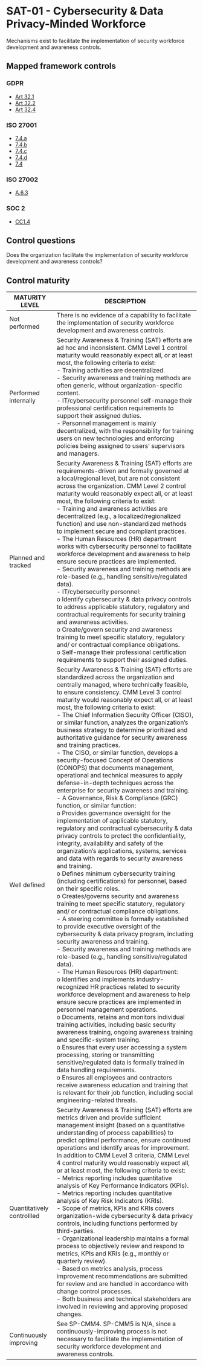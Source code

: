 # SAT-01 - Cybersecurity & Data Privacy-Minded Workforce
Mechanisms exist to facilitate the implementation of security workforce development and awareness controls. 
## Mapped framework controls
### GDPR
- [Art 32.1](../gdpr/art32.md#Article-321)
- [Art 32.2](../gdpr/art32.md#Article-322)
- [Art 32.4](../gdpr/art32.md#Article-324)
### ISO 27001
- [7.4.a](../iso27001/7.md#74a)
- [7.4.b](../iso27001/7.md#74b)
- [7.4.c](../iso27001/7.md#74c)
- [7.4.d](../iso27001/7.md#74d)
- [7.4](../iso27001/7.md#74)
### ISO 27002
- [A.6.3](../iso27002/a-6.md#a63)
### SOC 2
- [CC1.4](../soc2/cc14.md)
## Control questions
Does the organization facilitate the implementation of security workforce development and awareness controls? 
## Control maturity
|       MATURITY LEVEL       |                                                                                                                                                                                                                                                                                                                                                                                                                                                                                                                                                                                                                                                                                                                                                                                                                                                                                                                                                                                                                                                                                                                                                                                                                                               DESCRIPTION                                                                                                                                                                                                                                                                                                                                                                                                                                                                                                                                                                                                                                                                                                                                                                                                                                                                                                                                                                                                                                                                                                                                                                                                                                                |
|----------------------------|----------------------------------------------------------------------------------------------------------------------------------------------------------------------------------------------------------------------------------------------------------------------------------------------------------------------------------------------------------------------------------------------------------------------------------------------------------------------------------------------------------------------------------------------------------------------------------------------------------------------------------------------------------------------------------------------------------------------------------------------------------------------------------------------------------------------------------------------------------------------------------------------------------------------------------------------------------------------------------------------------------------------------------------------------------------------------------------------------------------------------------------------------------------------------------------------------------------------------------------------------------------------------------------------------------------------------------------------------------------------------------------------------------------------------------------------------------------------------------------------------------------------------------------------------------------------------------------------------------------------------------------------------------------------------------------------------------------------------------------------------------------------------------------------------------------------------------------------------------------------------------------------------------------------------------------------------------------------------------------------------------------------------------------------------------------------------------------------------------------------------------------------------------------------------------------------------------------------------------------------------------------------------------------------------------------------------------------------------------------------------------------------------------------------------------------------------------------------------------------------------------|
| Not performed              | There is no evidence of a capability to facilitate the implementation of security workforce development and awareness controls.                                                                                                                                                                                                                                                                                                                                                                                                                                                                                                                                                                                                                                                                                                                                                                                                                                                                                                                                                                                                                                                                                                                                                                                                                                                                                                                                                                                                                                                                                                                                                                                                                                                                                                                                                                                                                                                                                                                                                                                                                                                                                                                                                                                                                                                                                                                                                                          |
| Performed internally       | Security Awareness & Training (SAT) efforts are ad hoc and inconsistent. CMM Level 1 control maturity would reasonably expect all, or at least most, the following criteria to exist:<br>- Training activities are decentralized.<br>- Security awareness and training methods are often generic, without organization-specific content.<br>- IT/cybersecurity personnel self-manage their professional certification requirements to support their assigned duties.<br>- Personnel management is mainly decentralized, with the responsibility for training users on new technologies and enforcing policies being assigned to users’ supervisors and managers.                                                                                                                                                                                                                                                                                                                                                                                                                                                                                                                                                                                                                                                                                                                                                                                                                                                                                                                                                                                                                                                                                                                                                                                                                                                                                                                                                                                                                                                                                                                                                                                                                                                                                                                                                                                                                                         |
| Planned and tracked        | Security Awareness & Training (SAT) efforts are requirements-driven and formally governed at a local/regional level, but are not consistent across the organization. CMM Level 2 control maturity would reasonably expect all, or at least most, the following criteria to exist:<br>- Training and awareness activities are decentralized (e.g., a localized/regionalized function) and use non-standardized methods to implement secure and compliant practices.<br>- The Human Resources (HR) department works with cybersecurity personnel to facilitate workforce development and awareness to help ensure secure practices are implemented.<br>- Security awareness and training methods are role-based (e.g., handling sensitive/regulated data). <br>- IT/cybersecurity personnel:<br>o	Identify cybersecurity & data privacy controls to address applicable statutory, regulatory and contractual requirements for security training and awareness activities.<br>o	Create/govern security and awareness training to meet specific statutory, regulatory and/ or contractual compliance obligations.<br>o	Self-manage their professional certification requirements to support their assigned duties.                                                                                                                                                                                                                                                                                                                                                                                                                                                                                                                                                                                                                                                                                                                                                                                                                                                                                                                                                                                                                                                                                                                                                                                                                                                                                              |
| Well defined               | Security Awareness & Training (SAT) efforts are standardized across the organization and centrally managed, where technically feasible, to ensure consistency. CMM Level 3 control maturity would reasonably expect all, or at least most, the following criteria to exist:<br>- The Chief Information Security Officer (CISO), or similar function, analyzes the organization’s business strategy to determine prioritized and authoritative guidance for security awareness and training practices.<br>- The CISO, or similar function, develops a security-focused Concept of Operations (CONOPS) that documents management, operational and technical measures to apply defense-in-depth techniques across the enterprise for security awareness and training.<br>- A Governance, Risk & Compliance (GRC) function, or similar function:<br>o	Provides governance oversight for the implementation of applicable statutory, regulatory and contractual cybersecurity & data privacy controls to protect the confidentiality, integrity, availability and safety of the organization’s applications, systems, services and data with regards to security awareness and training.<br>o	Defines minimum cybersecurity training (including certifications) for personnel, based on their specific roles.<br>o	Creates/governs security and awareness training to meet specific statutory, regulatory and/ or contractual compliance obligations.<br>- A steering committee is formally established to provide executive oversight of the cybersecurity & data privacy program, including security awareness and training. <br>- Security awareness and training methods are role-based (e.g., handling sensitive/regulated data). <br>- The Human Resources (HR) department: <br>o	Identifies and implements industry-recognized HR practices related to security workforce development and awareness to help ensure secure practices are implemented in personnel management operations.<br>o	Documents, retains and monitors individual training activities, including basic security awareness training, ongoing awareness training and specific-system training.<br>o	Ensures that every user accessing a system processing, storing or transmitting sensitive/regulated data is formally trained in data handling requirements.<br>o	Ensures all employees and contractors receive awareness education and training that is relevant for their job function, including social engineering-related threats. |
| Quantitatively controllled | Security Awareness & Training (SAT) efforts are metrics driven and provide sufficient management insight (based on a quantitative understanding of process capabilities) to predict optimal performance, ensure continued operations and identify areas for improvement. In addition to CMM Level 3 criteria, CMM Level 4 control maturity would reasonably expect all, or at least most, the following criteria to exist:<br>- 	Metrics reporting includes quantitative analysis of Key Performance Indicators (KPIs).<br>- 	Metrics reporting includes quantitative analysis of Key Risk Indicators (KRIs).<br>- 	Scope of metrics, KPIs and KRIs covers organization-wide cybersecurity & data privacy controls, including functions performed by third-parties.<br>- 	Organizational leadership maintains a formal process to objectively review and respond to metrics, KPIs and KRIs (e.g., monthly or quarterly review).<br>- 	Based on metrics analysis, process improvement recommendations are submitted for review and are handled in accordance with change control processes.<br>- 	Both business and technical stakeholders are involved in reviewing and approving proposed changes.                                                                                                                                                                                                                                                                                                                                                                                                                                                                                                                                                                                                                                                                                                                                                                                                                                                                                                                                                                                                                                                                                                                                                                                                                                                                                                            |
| Continuously improving     | See SP-CMM4. SP-CMM5 is N/A, since a continuously-improving process is not necessary to facilitate the implementation of security workforce development and awareness controls.                                                                                                                                                                                                                                                                                                                                                                                                                                                                                                                                                                                                                                                                                                                                                                                                                                                                                                                                                                                                                                                                                                                                                                                                                                                                                                                                                                                                                                                                                                                                                                                                                                                                                                                                                                                                                                                                                                                                                                                                                                                                                                                                                                                                                                                                                                                          |
